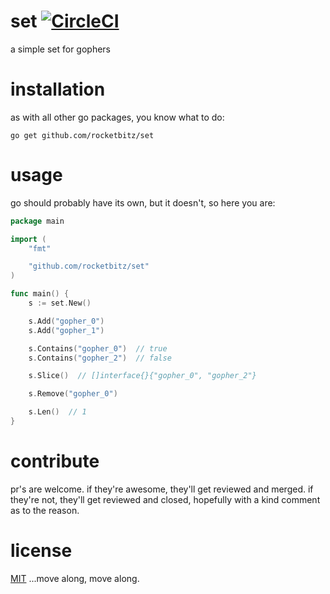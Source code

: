 # set [![CircleCI](https://circleci.com/gh/rocketbitz/set/tree/master.svg?style=svg)](https://circleci.com/gh/rocketbitz/set/tree/master)
a simple set for gophers

# installation

as with all other go packages, you know what to do:
```
go get github.com/rocketbitz/set
```

# usage

go should probably have its own, but it doesn't, so here you are:

```go
package main

import (
	"fmt"

	"github.com/rocketbitz/set"
)

func main() {
    s := set.New()

    s.Add("gopher_0")
    s.Add("gopher_1")

    s.Contains("gopher_0")  // true
    s.Contains("gopher_2")  // false

    s.Slice()  // []interface{}{"gopher_0", "gopher_2"}

    s.Remove("gopher_0")

    s.Len()  // 1
}
```

# contribute

pr's are welcome. if they're awesome, they'll get reviewed and merged. if they're not, they'll get reviewed and closed, hopefully with a kind comment as to the reason.

# license

[MIT](https://github.com/rocketbitz/set/blob/master/LICENSE) ...move along, move along.
